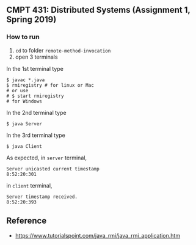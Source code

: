 ## CMPT 431: Distributed Systems (Assignment 1, Spring 2019)

### How to run

1. `cd` to folder `remote-method-invocation`
2. open 3 terminals

In the 1st terminal type
```Shell
$ javac *.java
$ rmiregistry # for linux or Mac
# or use 
# $ start rmiregistry 
# for Windows
```

In the 2nd terminal type
```Shell
$ java Server
```

In the 3rd terminal type
```Shell
$ java Client
```

As expected, in `server` terminal,
```shell
Server unicasted current timestamp
8:52:20:301 
```

in `client` terminal,
```shell
Server timestamp received.
8:52:20:393
```

## Reference
* https://www.tutorialspoint.com/java_rmi/java_rmi_application.htm